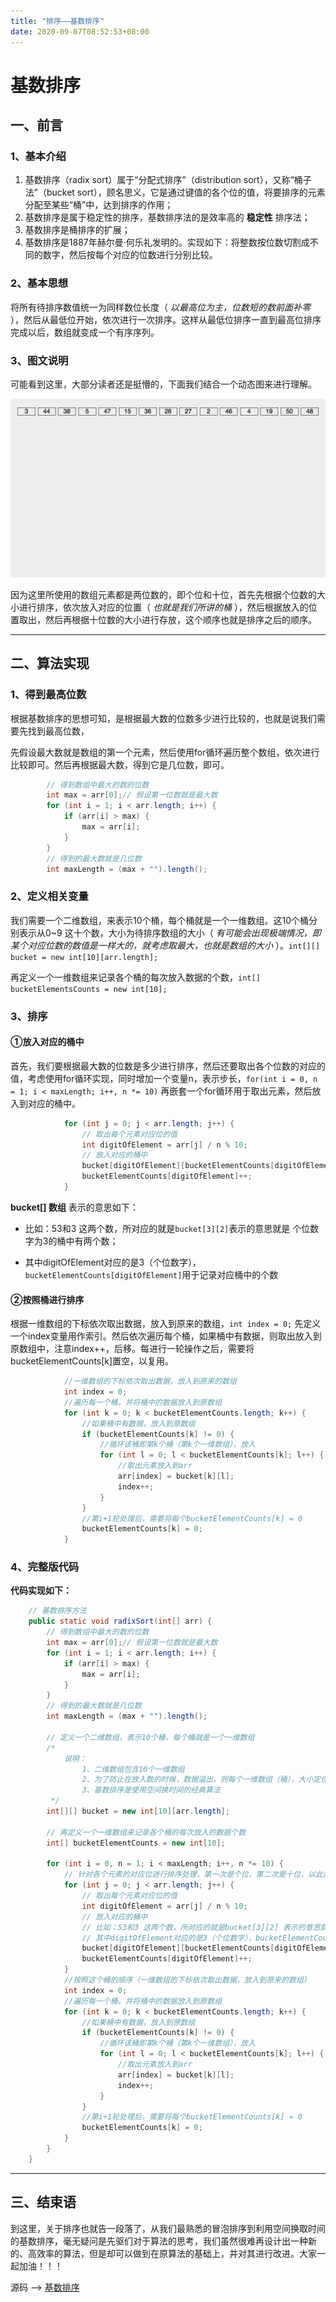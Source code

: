 ```yaml
---
title: "排序——基数排序"
date: 2020-09-07T08:52:53+08:00
---
```


# 基数排序

## 一、前言

### 1、基本介绍

1.   基数排序（radix sort）属于“分配式排序”（distribution sort），又称“桶子法”（bucket sort），顾名思义，它是通过键值的各个位的值，将要排序的元素分配至某些“桶”中，达到排序的作用；
2.   基数排序是属于稳定性的排序，基数排序法的是效率高的 **稳定性** 排序法；
3.   基数排序是桶排序的扩展；
4.   基数排序是1887年赫尔曼·何乐礼发明的。实现如下：将整数按位数切割成不同的数字，然后按每个对应的位数进行分别比较。

### 2、基本思想

将所有待排序数值统一为同样数位长度（ *以最高位为主，位数短的数前面补零* ），然后从最低位开始，依次进行一次排序。这样从最低位排序一直到最高位排序完成以后，数组就变成一个有序序列。

### 3、图文说明

可能看到这里，大部分读者还是挺懵的，下面我们结合一个动态图来进行理解。

![RadixSort](https://raw.githubusercontent.com/QuakeWang/quakewang.github.io/master/imag/RadixSort.gif)

因为这里所使用的数组元素都是两位数的，即个位和十位，首先先根据个位数的大小进行排序，依次放入对应的位置（ *也就是我们所讲的桶* ），然后根据放入的位置取出，然后再根据十位数的大小进行存放，这个顺序也就是排序之后的顺序。

----

## 二、算法实现

### 1、得到最高位数

根据基数排序的思想可知，是根据最大数的位数多少进行比较的，也就是说我们需要先找到最高位数，

先假设最大数就是数组的第一个元素，然后使用for循环遍历整个数组，依次进行比较即可。然后再根据最大数，得到它是几位数，即可。

```java
        // 得到数组中最大的数的位数
        int max = arr[0];// 假设第一位数就是最大数
        for (int i = 1; i < arr.length; i++) {
            if (arr[i] > max) {
                max = arr[i];
            }
        }
        // 得到的最大数就是几位数
        int maxLength = (max + "").length();
```

### 2、定义相关变量

我们需要一个二维数组，来表示10个桶，每个桶就是一个一维数组。这10个桶分别表示从0~9 这十个数，大小为待排序数组的大小（ *有可能会出现极端情况，即某个对应位数的数值是一样大的，就考虑取最大，也就是数组的大小* ）。`int[][] bucket = new int[10][arr.length];` 

再定义一个一维数组来记录各个桶的每次放入数据的个数，`int[] bucketElementsCounts = new int[10];` 

### 3、排序

#### ①放入对应的桶中 

首先，我们要根据最大数的位数是多少进行排序，然后还要取出各个位数的对应的值，考虑使用for循环实现，同时增加一个变量n，表示步长，`for(int i = 0, n = 1; i < maxLength; i++, n *= 10)` 再嵌套一个for循环用于取出元素，然后放入到对应的桶中。

```java
            for (int j = 0; j < arr.length; j++) {
                // 取出每个元素对应位的值
                int digitOfElement = arr[j] / n % 10;
                // 放入对应的桶中
                bucket[digitOfElement][bucketElementCounts[digitOfElement]] = arr[j];
                bucketElementCounts[digitOfElement]++;
            }
```

**bucket[] 数组** 表示的意思如下：

-    比如：53和3 这两个数，所对应的就是`bucket[3][2]`表示的意思就是 个位数字为3的桶中有两个数；

-    其中digitOfElement对应的是3（个位数字），`bucketElementCounts[digitOfElement]`用于记录对应桶中的个数

#### ②按照桶进行排序

根据一维数组的下标依次取出数据，放入到原来的数组，`int index = 0;` 先定义一个index变量用作索引。然后依次遍历每个桶，如果桶中有数据，则取出放入到原数组中，注意index++，后移。每进行一轮操作之后，需要将bucketElementCounts[k]置空，以复用。

```java
            //一维数组的下标依次取出数据，放入到原来的数组
            int index = 0;
            //遍历每一个桶，并将桶中的数据放入到原数组
            for (int k = 0; k < bucketElementCounts.length; k++) {
                //如果桶中有数据，放入到原数组
                if (bucketElementCounts[k] != 0) {
                    //循环该桶即第k个桶（第k个一维数组），放入
                    for (int l = 0; l < bucketElementCounts[k]; l++) {
                        //取出元素放入到arr
                        arr[index] = bucket[k][l];
                        index++;
                    }
                }
                //第i+1轮处理后，需要将每个bucketElementCounts[k] = 0
                bucketElementCounts[k] = 0;
            }
```

### 4、完整版代码

**代码实现如下：**

```java
    // 基数排序方法
    public static void radixSort(int[] arr) {
        // 得到数组中最大的数的位数
        int max = arr[0];// 假设第一位数就是最大数
        for (int i = 1; i < arr.length; i++) {
            if (arr[i] > max) {
                max = arr[i];
            }
        }
        // 得到的最大数就是几位数
        int maxLength = (max + "").length();

        // 定义一个二维数组，表示10个桶，每个桶就是一个一维数组
        /*
            说明：
                1、二维数组包含10个一维数组
                2、为了防止在放入数的时候，数据溢出，则每个一维数组（桶），大小定位arr.length
                3、基数排序是使用空间换时间的经典算法
         */
        int[][] bucket = new int[10][arr.length];

        // 再定义一个一维数组来记录各个桶的每次放入的数据个数
        int[] bucketElementCounts = new int[10];

        for (int i = 0, n = 1; i < maxLength; i++, n *= 10) {
            // 针对各个元素的对应位进行排序处理，第一次是个位，第二次是十位，以此类推
            for (int j = 0; j < arr.length; j++) {
                // 取出每个元素对应位的值
                int digitOfElement = arr[j] / n % 10;
                // 放入对应的桶中
                // 比如：53和3 这两个数，所对应的就是bucket[3][2] 表示的意思就是 个位数字为3的桶中有两个数
                // 其中digitOfElement对应的是3（个位数字），bucketElementCounts[digitOfElement]用于记录对应桶中的个数
                bucket[digitOfElement][bucketElementCounts[digitOfElement]] = arr[j];
                bucketElementCounts[digitOfElement]++;
            }
            //按照这个桶的顺序（一维数组的下标依次取出数据，放入到原来的数组）
            int index = 0;
            //遍历每一个桶，并将桶中的数据放入到原数组
            for (int k = 0; k < bucketElementCounts.length; k++) {
                //如果桶中有数据，放入到原数组
                if (bucketElementCounts[k] != 0) {
                    //循环该桶即第k个桶（第k个一维数组），放入
                    for (int l = 0; l < bucketElementCounts[k]; l++) {
                        //取出元素放入到arr
                        arr[index] = bucket[k][l];
                        index++;
                    }
                }
                //第i+1轮处理后，需要将每个bucketElementCounts[k] = 0
                bucketElementCounts[k] = 0;
            }
        }
    }
```

---

## 三、结束语

到这里，关于排序也就告一段落了，从我们最熟悉的冒泡排序到利用空间换取时间的基数排序，毫无疑问是先驱们对于算法的思考，我们虽然很难再设计出一种新的、高效率的算法，但是却可以做到在原算法的基础上，并对其进行改进。大家一起加油！！！

源码 ——> [基数排序](https://github.com/QuakeWang/DataStructure/blob/master/src/com/quake/sort/RadixSort.java)